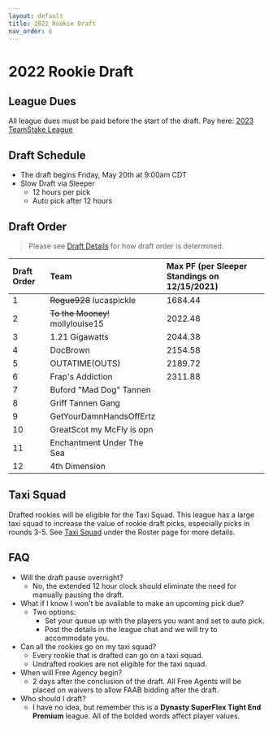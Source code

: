 ```yaml
---
layout: default
title: 2022 Rookie Draft
nav_order: 6
---
```


# 2022 Rookie Draft

## League Dues
All league dues must be paid before the start of the draft. Pay here: <a href="https://teamstake.com/league/league_detail/10/0/6541" target="_blank">2023 TeamStake League</a>

## Draft Schedule
 - The draft begins Friday, May 20th at 9:00am CDT
 - Slow Draft via Sleeper
   - 12 hours per pick
   - Auto pick after 12 hours


## Draft Order

> Please see [Draft Details](https://draftforthefuture.github.io/League/Draft.html#draft-order) for how draft order is determined.

| Draft Order | Team | Max PF (per Sleeper Standings on 12/15/2021) |
|:-------------|:------------------|:------------------|
| 1 | ~~Rogue928~~ lucaspickle | 1684.44 |
| 2 | ~~To the Mooney!~~ mollylouise15 | 2022.48 |
| 3 | 1.21 Gigawatts | 2044.38 |
| 4 | DocBrown | 2154.58 |
| 5 | OUTATIME(OUTS) | 2189.72 |
| 6 | Frap's Addiction | 2311.88 |
| 7 | Buford "Mad Dog" Tannen |  |
| 8 | Griff Tannen Gang |  |
| 9 | GetYourDamnHandsOffErtz |  |
| 10 | GreatScot my McFly is opn |  |
| 11 | Enchantment Under The Sea |  |
| 12 | 4th Dimension |  |


## Taxi Squad

Drafted rookies will be eligible for the Taxi Squad. This league has a large taxi squad to increase the value of rookie draft picks, especially picks in rounds 3-5. See [Taxi Squad](Roster.md#Taxi-Squad) under the Roster page for more details.


## FAQ
 - Will the draft pause overnight?
   - No, the extended 12 hour clock should eliminate the need for manually pausing the draft.
- What if I know I won't be available to make an upcoming pick due?
    - Two options:
      - Set your queue up with the players you want and set to auto pick.
      - Post the details in the league chat and we will try to accommodate you.
- Can all the rookies go on my taxi squad?
  - Every rookie that is drafted can go on a taxi squad.
  - Undrafted rookies are not eligible for the taxi squad.
- When will Free Agency begin?
  - 2 days after the conclusion of the draft. All Free Agents will be placed on waivers to allow FAAB bidding after the draft.
- Who should I draft?
  - I have no idea, but remember this is a **Dynasty SuperFlex Tight End Premium** league. All of the bolded words affect player values.